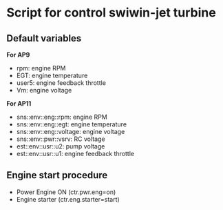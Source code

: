 # Script for control swiwin-jet turbine

## Default variables 
**For AP9**   
- rpm: engine RPM  
- EGT: engine temperature  
- user5: engine feedback throttle 
- Vm: engine voltage 

**For AP11**     
- sns::env::eng::rpm: engine RPM   
- sns::env::eng::egt: engine temperature
- sns::env::eng::voltage: engine voltage   
- sns::env::pwr::vsrv: RC voltage     
- est::env::usr::u2: pump voltage
- est::env::usr::u1: engine feedback throttle    

## Engine start procedure
- Power Engine ON (ctr.pwr.eng=on)
- Engine starter (ctr.eng.starter=start)
